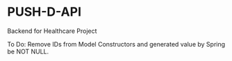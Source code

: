 # PUSH-D-API
Backend for Healthcare Project

To Do:
Remove IDs from Model Constructors and generated value by Spring be NOT NULL.